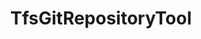 ---
optionsClassName: TfsGitRepositoryToolOptions
optionsClassFullName: MigrationTools.Tools.TfsGitRepositoryToolOptions
configurationSamples:
- name: confinguration.json
  description: 
  code: >-
    {
      "MigrationTools": {
        "CommonTools": {
          "TfsGitRepositoryTool": {
            "Enabled": false
          }
        }
      }
    }
  sampleFor: MigrationTools.Tools.TfsGitRepositoryToolOptions
- name: defaults
  description: 
  code: >-
    {
      "MigrationTools": {
        "CommonTools": {
          "TfsGitRepositoryTool": []
        }
      }
    }
  sampleFor: MigrationTools.Tools.TfsGitRepositoryToolOptions
- name: Classic
  description: 
  code: >-
    {
      "$type": "TfsGitRepositoryToolOptions",
      "Enabled": false
    }
  sampleFor: MigrationTools.Tools.TfsGitRepositoryToolOptions
description: missng XML code comments
className: TfsGitRepositoryTool
typeName: Tools
architecture: 
options:
- parameterName: Enabled
  type: Boolean
  description: If set to `true` then the tool will run. Set to `false` and the processor will not run.
  defaultValue: missng XML code comments
status: missng XML code comments
processingTarget: missng XML code comments
classFile: /src/MigrationTools.Clients.AzureDevops.ObjectModel/Tools/TfsGitRepositoryTool.cs
optionsClassFile: /src/MigrationTools.Clients.AzureDevops.ObjectModel/Tools/TfsGitRepositoryToolOptions.cs

redirectFrom:
- /Reference/Tools/TfsGitRepositoryToolOptions/
layout: reference
toc: true
permalink: /Reference/Tools/TfsGitRepositoryTool/
title: TfsGitRepositoryTool
categories:
- Tools
- 
topics:
- topic: notes
  path: /docs/Reference/Tools/TfsGitRepositoryTool-notes.md
  exists: false
  markdown: ''
- topic: introduction
  path: /docs/Reference/Tools/TfsGitRepositoryTool-introduction.md
  exists: false
  markdown: ''

---